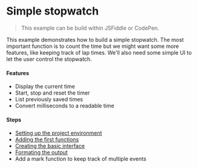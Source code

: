 # Simple stopwatch
> This example can be build within JSFiddle or CodePen.

This example demonstrates how to build a simple stopwatch. The most important function is to count the time but we might want some more features, like keeping track of lap times. We'll also need some simple UI to let the user control the stopwatch. 

#### Features
* Display the current time
* Start, stop and reset the timer
* List previously saved times
* Convert milliseconds to a readable time

#### Steps
* [Setting up the project environment][step_1]
* [Adding the first functions][step_2]
* [Creating the basic interface][step_3]
* [Formating the output][step_4]
* Add a mark function to keep track of multiple events

[step_1]: Step%201%20-%20Setup.md
[step_2]: Step%202%20-%20Basic%20Functions.md
[step_3]: Step%203%20-%20Interface.md
[step_4]: Step%204%20-%20Output%20Formatting.md
